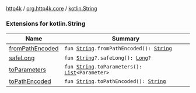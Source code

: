 [http4k](../../index.md) / [org.http4k.core](../index.md) / [kotlin.String](./index.md)

### Extensions for kotlin.String

| Name | Summary |
|---|---|
| [fromPathEncoded](from-path-encoded.md) | `fun `[`String`](https://kotlinlang.org/api/latest/jvm/stdlib/kotlin/-string/index.html)`.fromPathEncoded(): `[`String`](https://kotlinlang.org/api/latest/jvm/stdlib/kotlin/-string/index.html) |
| [safeLong](safe-long.md) | `fun `[`String`](https://kotlinlang.org/api/latest/jvm/stdlib/kotlin/-string/index.html)`?.safeLong(): `[`Long`](https://kotlinlang.org/api/latest/jvm/stdlib/kotlin/-long/index.html)`?` |
| [toParameters](to-parameters.md) | `fun `[`String`](https://kotlinlang.org/api/latest/jvm/stdlib/kotlin/-string/index.html)`.toParameters(): `[`List`](https://kotlinlang.org/api/latest/jvm/stdlib/kotlin.collections/-list/index.html)`<Parameter>` |
| [toPathEncoded](to-path-encoded.md) | `fun `[`String`](https://kotlinlang.org/api/latest/jvm/stdlib/kotlin/-string/index.html)`.toPathEncoded(): `[`String`](https://kotlinlang.org/api/latest/jvm/stdlib/kotlin/-string/index.html) |
